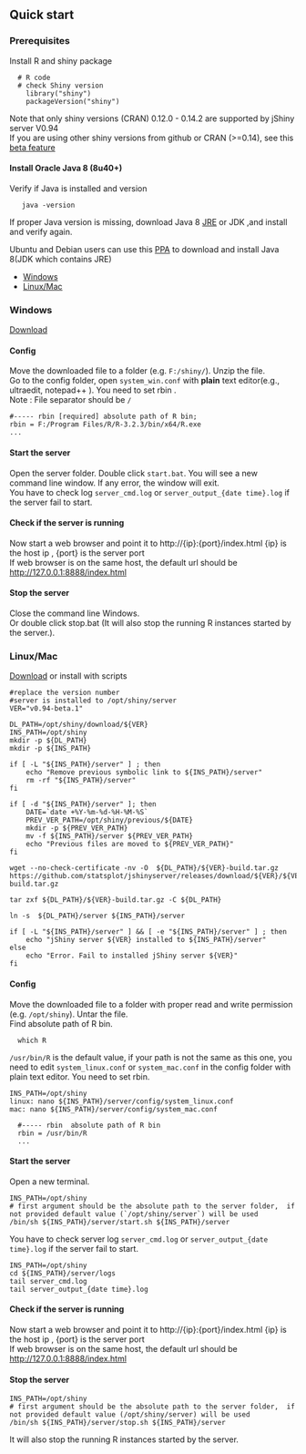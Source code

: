 ## Quick start

### Prerequisites
Install R and shiny package
```
  # R code 
  # check Shiny version 
    library("shiny")
    packageVersion("shiny")
```
Note that only shiny versions (CRAN) 0.12.0 - 0.14.2 are supported by jShiny server V0.94  
If you are using other shiny versions from github or CRAN (>=0.14), see this [beta feature]

#### Install Oracle Java 8 (8u40+) 
 Verify if Java is installed and version 
```
   java -version
```   
If proper Java version is missing, download Java 8 [JRE](https://www.java.com/en/download/manual.jsp) or JDK  ,and install and verify again.

Ubuntu and Debian users can use this [PPA](http://www.webupd8.org/2014/03/how-to-install-oracle-java-8-in-debian.html) to download and install Java 8(JDK which contains JRE)

 * [Windows](#windows)
 * [Linux/Mac](#linuxmac)

### Windows
[Download]

#### Config
Move the downloaded file to a folder (e.g. `F:/shiny/`). Unzip the file.  
Go to the config folder, open `system_win.conf` with **plain** text editor(e.g., ultraedit, notepad++ ). You need to set rbin .  
Note : File separator should be `/`  
```
#----- rbin [required] absolute path of R bin; 
rbin = F:/Program Files/R/R-3.2.3/bin/x64/R.exe
...
```  
#### Start the server
Open the server folder. Double click `start.bat`. You will see a new command line window. If any error, the window will exit.  
You have to check log `server_cmd.log` or `server_output_{date time}.log` if the server fail to start.  

#### Check if the server is running  
Now start a web browser and point it to http://{ip}:{port}/index.html {ip} is the host ip , {port} is the server port  
If web browser is on the same host, the default url should be http://127.0.0.1:8888/index.html  

#### Stop the server
Close the command line Windows.  
Or double click stop.bat (It will also stop the running R instances started by the server.).

### Linux/Mac
[Download]  or install with scripts 
```
#replace the version number 
#server is installed to /opt/shiny/server
VER="v0.94-beta.1"

DL_PATH=/opt/shiny/download/${VER}
INS_PATH=/opt/shiny
mkdir -p ${DL_PATH}
mkdir -p ${INS_PATH}

if [ -L "${INS_PATH}/server" ] ; then
    echo "Remove previous symbolic link to ${INS_PATH}/server"
	rm -rf "${INS_PATH}/server"
fi

if [ -d "${INS_PATH}/server" ]; then
	DATE=`date +%Y-%m-%d-%H-%M-%S`
	PREV_VER_PATH=/opt/shiny/previous/${DATE}
	mkdir -p ${PREV_VER_PATH}
	mv -f ${INS_PATH}/server ${PREV_VER_PATH}
	echo "Previous files are moved to ${PREV_VER_PATH}"
fi

wget --no-check-certificate -nv -O  ${DL_PATH}/${VER}-build.tar.gz https://github.com/statsplot/jshinyserver/releases/download/${VER}/${VER}-build.tar.gz

tar zxf ${DL_PATH}/${VER}-build.tar.gz -C ${DL_PATH}

ln -s  ${DL_PATH}/server ${INS_PATH}/server 

if [ -L "${INS_PATH}/server" ] && [ -e "${INS_PATH}/server" ] ; then
    echo "jShiny server ${VER} installed to ${INS_PATH}/server"
else
    echo "Error. Fail to installed jShiny server ${VER}"
fi

```


#### Config
Move the downloaded file to a folder with proper read and write permission (e.g. `/opt/shiny`). Untar the file.  
Find absolute path of R bin. 
```
  which R
```

`/usr/bin/R` is the default value, if your path is not the same as this one, you need to edit `system_linux.conf` or `system_mac.conf`  in the config folder with plain text editor. You need to set rbin.
```
INS_PATH=/opt/shiny
linux: nano ${INS_PATH}/server/config/system_linux.conf
mac: nano ${INS_PATH}/server/config/system_mac.conf 
  
  #----- rbin  absolute path of R bin
  rbin = /usr/bin/R
  ...
```
#### Start the server

Open a new terminal. 
```
INS_PATH=/opt/shiny
# first argument should be the absolute path to the server folder,  if not provided default value (`/opt/shiny/server`) will be used
/bin/sh ${INS_PATH}/server/start.sh ${INS_PATH}/server
```
You have to check server log `server_cmd.log` or `server_output_{date time}.log` if the server fail to start.
```
INS_PATH=/opt/shiny
cd ${INS_PATH}/server/logs
tail server_cmd.log
tail server_output_{date time}.log
```


#### Check if the server is running
Now start a web browser and point it to http://{ip}:{port}/index.html {ip} is the host ip , {port} is the server port  
If web browser is on the same host, the default url should be http://127.0.0.1:8888/index.html

#### Stop the server
```
INS_PATH=/opt/shiny
# first argument should be the absolute path to the server folder,  if not provided default value (/opt/shiny/server) will be used
/bin/sh ${INS_PATH}/server/stop.sh ${INS_PATH}/server
```
It will also stop the running R instances started by the server.




[beta feature]: betafeatures.md#unsupported-shiny-versions
[Download]: ../../../releases
